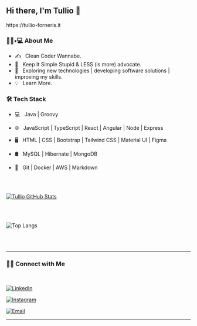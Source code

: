 <h2> Hi there, I'm Tullio 👋 </h2>
https://tullio-forneris.it


<h3> 👨🏻•💻 About Me </h3>



- ✍️ &nbsp; Clean Coder Wannabe.
- 🌱 &nbsp; Keep It Simple Stupid & LESS (is more) advocate.
- 🤔 &nbsp; Exploring new technologies | developing software solutions | improving my skills.
- 💡 &nbsp; Learn More.



<h3>🛠 Tech Stack</h3>



- 💻 &nbsp; Java | Groovy

- 🌐 &nbsp; JavaScript | TypeScript | React | Angular | Node | Express

- 🖥 &nbsp; HTML | CSS  | Bootstrap | Tailwind CSS | Material UI | Figma

- 🛢 &nbsp; MySQL | Hibernate | MongoDB

- 🔧 &nbsp; Git | Docker | AWS | Markdown



<br/><br/>

[![Tullio GitHub Stats](https://github-readme-stats.vercel.app/api?username=sonotullio&show_icons=true)](https://github.com/shivam0110)

<br/>

<br/>

![Top Langs](https://github-readme-stats.vercel.app/api/top-langs/?username=sonotullio&show_icons=true)

<br><br>



<hr>



<h3> 🤝🏻 Connect with Me </h3>

<br>



<p align="center">

<a href="https://www.linkedin.com/in/tullioforneris/"><img alt="LinkedIn" src="https://img.shields.io/badge/LinkedIn-Shivam%20Malpani-blue?style=flat-square&logo=linkedin"></a>

<a href="https://www.instagram.com/sonotullio/"><img alt="Instagram" src="https://img.shields.io/badge/Instagram-sono.tullio-blue?style=flat-square&logo=instagram"></a>

<a href="mailto:tforneris94@gmail.com"><img alt="Email" src="https://img.shields.io/badge/Email-tforneris94@gmail.com-blue?style=flat-square&logo=gmail"></a>

</p>



<hr>
